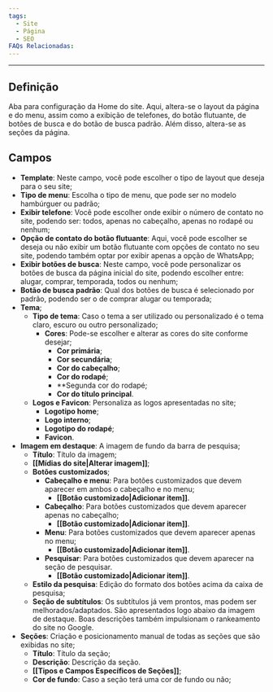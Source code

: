 ```yaml
---
tags:
  - Site
  - Página
  - SEO
FAQs Relacionadas:
---
```

---
## Definição

Aba para configuração da Home do site. Aqui, altera-se o layout da página e do menu, assim como a exibição de telefones, do botão flutuante, de botões de busca e do botão de busca padrão. Além disso, altera-se as seções da página.

## Campos

- **Template**: Neste campo, você pode escolher o tipo de layout que deseja para o seu site;
- **Tipo de menu**: Escolha o tipo de menu, que pode ser no modelo hambúrguer ou padrão;
- **Exibir telefone**: Você pode escolher onde exibir o número de contato no site, podendo ser: todos, apenas no cabeçalho, apenas no rodapé ou nenhum;
- **Opção de contato do botão flutuante**: Aqui, você pode escolher se deseja ou não exibir um botão flutuante com opções de contato no seu site, podendo também optar por exibir apenas a opção de WhatsApp;
- **Exibir botões de busca**: Neste campo, você pode personalizar os botões de busca da página inicial do site, podendo escolher entre: alugar, comprar, temporada, todos ou nenhum;
- **Botão de busca padrão**: Qual dos botões de busca é selecionado por padrão, podendo ser o de comprar alugar ou temporada;
- **Tema**;
	- **Tipo de tema**: Caso o tema a ser utilizado ou personalizado é o tema claro, escuro ou outro personalizado;
		- **Cores**: Pode-se escolher e alterar as cores do site conforme desejar;
			- **Cor primária**;
			- **Cor secundária**;
			- **Cor do cabeçalho**;
			- **Cor do rodapé**;
			- **Segunda cor do rodapé;
			- **Cor do título principal**.
	- **Logos e Favicon**: Personaliza as logos apresentadas no site;
		- **Logotipo home**;
		- **Logo interno**;
		- **Logotipo do rodapé**;
		- **Favicon**.
- **Imagem em destaque**: A imagem de fundo da barra de pesquisa;
	- **Título**: Título da imagem;
	- **[[Mídias do site|Alterar imagem]]**;
	- **Botões customizados**;
		- **Cabeçalho e menu**: Para botões customizados que devem aparecer em ambos o cabeçalho e no menu;
			- **[[Botão customizado|Adicionar item]]**.
		- **Cabeçalho**: Para botões customizados que devem aparecer apenas no cabeçalho;
			- **[[Botão customizado|Adicionar item]]**.
		- **Menu**: Para botões customizados que devem aparecer apenas no menu;
			- **[[Botão customizado|Adicionar item]]**.
		- **Pesquisar**: Para botões customizados que devem aparecer na seção de pesquisar.
			- **[[Botão customizado|Adicionar item]]**.
	- **Estilo da pesquisa**: Edição do formato dos botões acima da caixa de pesquisa;
	- **Seção de subtítulos**: Os subtítulos já vem prontos, mas podem ser melhorados/adaptados. São apresentados logo abaixo da imagem de destaque. Boas descrições também impulsionam o rankeamento do site no Google.
- **Seções**: Criação e posicionamento manual de todas as seções que são exibidas no site;
	- **Título**: Título da seção;
	- **Descrição**: Descrição da seção.
	- **[[Tipos e Campos Específicos de Seções]]**;
	- **Cor de fundo**: Caso a seção terá uma cor de fundo ou não;